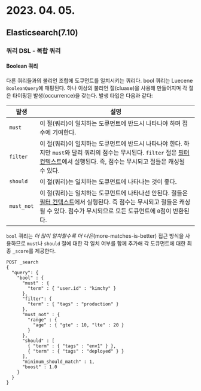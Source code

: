 # 2023. 04. 05.

## Elasticsearch(7.10)

### 쿼리 DSL - 복합 쿼리

#### Boolean 쿼리

다른 쿼리들과의 불리언 조합에 도큐먼트를 일치시키는 쿼리다. bool 쿼리는 Luecene `BooleanQuery`에 매핑된다. 하나 이상의 불리언 절(cluase)을 사용해 만들어지며 각 절은 타이핑된 발생(occurrence)을 갖는다. 발생 타입은 다음과 같다:

| 발생       | 설명                                                         |
| ---------- | ------------------------------------------------------------ |
| `must`     | 이 절(쿼리)이 일치하는 도큐먼트에 반드시 나타나야 하며 점수에 기여한다. |
| `filter`   | 이 절(쿼리)이 일치하는 도큐먼트에 반드시 나타나야 한다. 하지만 `must`와 달리 쿼리의 점수는 무시된다. `filter` 절은 [필터 컨텍스트](https://www.elastic.co/guide/en/elasticsearch/reference/7.10/query-filter-context.html)에서 실행된다. 즉, 점수는 무시되고 절들은 캐싱될 수 있다. |
| `should`   | 이 절(쿼리)는 일치하는 도큐먼트에 나타나는 것이 좋다.        |
| `must_not` | 이 절(쿼리)는 일치하는 도큐먼트에 나타나선 안된다. 절들은 [필터 컨텍스트](https://www.elastic.co/guide/en/elasticsearch/reference/7.10/query-filter-context.html)에서 실행된다. 즉 점수는 무시되고 절들은 캐싱될 수 있다. 점수가 무시되므로 모든 도큐먼트에 `0`점이 반환된다. |

`bool` 쿼리는 *더 많이 일치할수록 더 나은*(more-matches-is-better) 접근 방식을 사용하므로 `must`나 `should` 절에 대한 각 일치 여부를 함께 추가해 각 도큐먼트에 대한 최종 `_score`를 제공한다.

```http
POST _search
{
  "query": {
    "bool" : {
      "must" : {
        "term" : { "user.id" : "kimchy" }
      },
      "filter": {
        "term" : { "tags" : "production" }
      },
      "must_not" : {
        "range" : {
          "age" : { "gte" : 10, "lte" : 20 }
        }
      },
      "should" : [
        { "term" : { "tags" : "env1" } },
        { "term" : { "tags" : "deployed" } }
      ],
      "minimum_should_match" : 1,
      "boost" : 1.0
    }
  }
}
```

